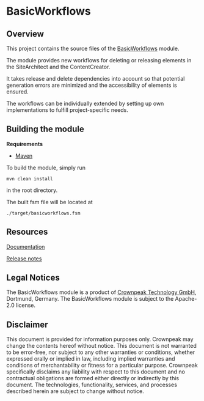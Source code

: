 # BasicWorkflows

## Overview

This project contains the source files of the [BasicWorkflows](https://docs.e-spirit.com/module/basicworkflows/BasicWorkflows_Documentation_EN.html) module.

The module provides new workflows for deleting or releasing elements in the SiteArchitect and the ContentCreator.

It takes release and delete dependencies into account so that potential generation errors are minimized and the accessibility of elements is ensured.

The workflows can be individually extended by setting up own implementations to fulfill project-specific needs.

## Building the module

**Requirements**
* [Maven](https://maven.apache.org/)

To build the module, simply run

```
mvn clean install
```

in the root directory.

The built fsm file will be located at

```
./target/basicworkflows.fsm
```

## Resources

[Documentation](https://docs.e-spirit.com/module/basicworkflows/BasicWorkflows_Documentation_EN.html)

[Release notes](https://docs.e-spirit.com/module/basicworkflows/releasenotes/BasicWorkflows_Releasenotes_EN.html)

## Legal Notices
The BasicWorkflows module is a product of [Crownpeak Technology GmbH](https://www.crownpeak.com), Dortmund, Germany. The BasicWorkflows module is subject to the Apache-2.0 license.

## Disclaimer
This document is provided for information purposes only. Crownpeak may change the contents hereof without notice. This document is not warranted to be error-free, nor subject to any other warranties or conditions, whether expressed orally or implied in law, including implied warranties and conditions of merchantability or fitness for a particular purpose. Crownpeak specifically disclaims any liability with respect to this document and no contractual obligations are formed either directly or indirectly by this document. The technologies, functionality, services, and processes described herein are subject to change without notice.